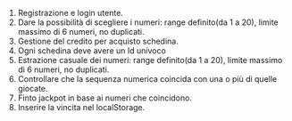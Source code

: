 1. Registrazione e login utente.
2. Dare la possibilità di scegliere i numeri: range definito(da 1 a 20), limite massimo di 6 numeri, no duplicati.
3. Gestione del credito per acquisto schedina.
4. Ogni schedina deve avere un Id univoco 
5. Estrazione casuale dei numeri: range definito(da 1 a 20), limite massimo di 6 numeri, no duplicati.
6. Controllare che la sequenza numerica coincida con una o più di quelle giocate. 
7. Finto jackpot in base ai numeri che coincidono.
8. Inserire la vincita nel localStorage. 
